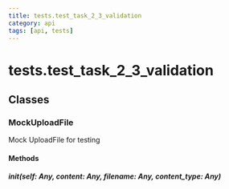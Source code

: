 ```yaml
---
title: tests.test_task_2_3_validation
category: api
tags: [api, tests]
---
```


# tests.test_task_2_3_validation



## Classes

### MockUploadFile

Mock UploadFile for testing

#### Methods

##### __init__(self: Any, content: Any, filename: Any, content_type: Any)



